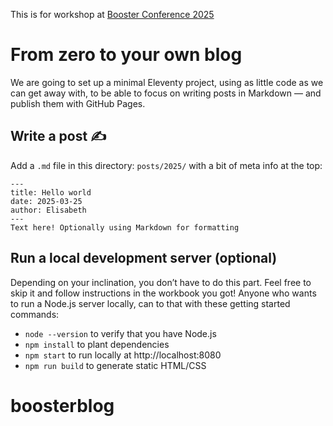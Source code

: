 This is for workshop at [Booster Conference 2025](https://www.boosterconf.no/2025/)

# From zero to your own blog

We are going to set up a minimal Eleventy project, using as little code as we can get away with, to be able to focus on writing posts in Markdown — and publish them with GitHub Pages.

## Write a post ✍️

Add a `.md` file in this directory: `posts/2025/` with a bit of meta info at the top:

```
---
title: Hello world
date: 2025-03-25
author: Elisabeth
---
Text here! Optionally using Markdown for formatting
```

## Run a local development server (optional)

Depending on your inclination, you don’t have to do this part. Feel free to skip it and follow instructions in the workbook you got! Anyone who wants to run a Node.js server locally, can to that with these getting started commands:

- `node --version` to verify that you have Node.js
- `npm install` to plant dependencies
- `npm start` to run locally at http://localhost:8080
- `npm run build` to generate static HTML/CSS
# boosterblog
